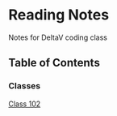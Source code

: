 # Reading Notes

Notes for DeltaV coding class

## Table of Contents

### Classes

[Class 102](https://github.com/Wade024/reading-notes/blob/main/lab-01b.mb)





